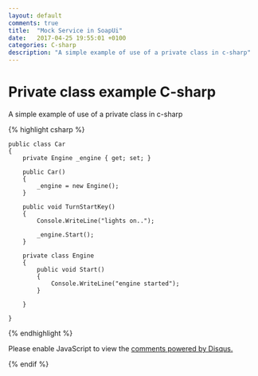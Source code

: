 ```yaml
---
layout: default
comments: true
title:  "Mock Service in SoapUi"
date:   2017-04-25 19:55:01 +0100
categories: C-sharp
description: "A simple example of use of a private class in c-sharp"
---
```

# [](#header-1)Private class example C-sharp

A simple example of use of a private class in c-sharp

{% highlight csharp %}

    public class Car
    {
        private Engine _engine { get; set; }

        public Car()
        {
            _engine = new Engine();
        }

        public void TurnStartKey()
        {
            Console.WriteLine("lights on..");

            _engine.Start();
        }

        private class Engine
        { 
            public void Start()
            {
                Console.WriteLine("engine started");
            }

        }

    }

{% endhighlight %}


<div id="disqus_thread"></div>
<script>

/**
*  RECOMMENDED CONFIGURATION VARIABLES: EDIT AND UNCOMMENT THE SECTION BELOW TO INSERT DYNAMIC VALUES FROM YOUR PLATFORM OR CMS.
*  LEARN WHY DEFINING THESE VARIABLES IS IMPORTANT: https://disqus.com/admin/universalcode/#configuration-variables*/

var disqus_config = function () {
this.page.url = 'https://maciti.github.io/c-sharp/2017/05/14/example-of-use-of-private-class.html';  // Replace PAGE_URL with your page's canonical URL variable
this.page.identifier = '2017-05-14-example-of-use-of-private-class'; // Replace PAGE_IDENTIFIER with your page's unique identifier variable
};

(function() { // DON'T EDIT BELOW THIS LINE
var d = document, s = d.createElement('script');
s.src = 'https://maciti-github-io.disqus.com/embed.js';
s.setAttribute('data-timestamp', +new Date());
(d.head || d.body).appendChild(s);
})();
</script>
<noscript>Please enable JavaScript to view the <a href="https://disqus.com/?ref_noscript">comments powered by Disqus.</a></noscript>
  
{% endif %}

